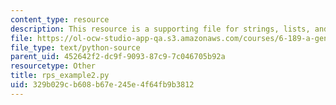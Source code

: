 ```yaml
---
content_type: resource
description: This resource is a supporting file for strings, lists, and list comprehensions.
file: https://ol-ocw-studio-app-qa.s3.amazonaws.com/courses/6-189-a-gentle-introduction-to-programming-using-python-january-iap-2011/329b029cb608b67e245e4f64fb9b3812_rps_example2.py
file_type: text/python-source
parent_uid: 452642f2-dc9f-9093-87c9-7c046705b92a
resourcetype: Other
title: rps_example2.py
uid: 329b029c-b608-b67e-245e-4f64fb9b3812
---
```

